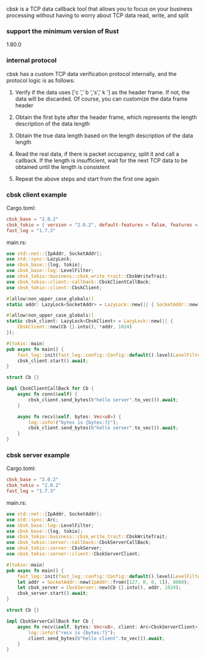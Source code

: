 cbsk is a TCP data callback tool that allows you to focus on your business processing without having to worry about TCP
data read, write, and split

### support the minimum version of Rust

1.80.0

### internal protocol

cbsk has a custom TCP data verification protocol internally, and the protocol logic is as follows:

1. Verify if the data uses ['c ',' b ','s',' k '] as the header frame. If not, the data will be discarded. Of course,
   you can customize the data frame header

2. Obtain the first byte after the header frame, which represents the length description of the data length

3. Obtain the true data length based on the length description of the data length

4. Read the real data, if there is packet occupancy, split it and call a callback. If the length is insufficient, wait
   for the next TCP data to be obtained until the length is consistent

5. Repeat the above steps and start from the first one again

### cbsk client example

Cargo.toml:

```toml
cbsk_base = "2.0.2"
cbsk_tokio = { version = "2.0.2", default-features = false, features = ["client"] }
fast_log = "1.7.3"
```

main.rs:

```rust
use std::net::{IpAddr, SocketAddr};
use std::sync::LazyLock;
use cbsk_base::{log, tokio};
use cbsk_base::log::LevelFilter;
use cbsk_tokio::business::cbsk_write_trait::CbskWriteTrait;
use cbsk_tokio::client::callback::CbskClientCallBack;
use cbsk_tokio::client::CbskClient;

#[allow(non_upper_case_globals)]
static addr: LazyLock<SocketAddr> = LazyLock::new(|| { SocketAddr::new(IpAddr::from([127, 0, 0, 1]), 8080) });

#[allow(non_upper_case_globals)]
static cbsk_client: LazyLock<CbskClient> = LazyLock::new(|| {
    CbskClient::new(Cb {}.into(), *addr, 1024)
});

#[tokio::main]
pub async fn main() {
    fast_log::init(fast_log::config::Config::default().level(LevelFilter::Info).console()).unwrap();
    cbsk_client.start().await;
}

struct Cb {}

impl CbskClientCallBack for Cb {
    async fn conn(&self) {
        cbsk_client.send_bytes(b"hello server".to_vec()).await;
    }

    async fn recv(&self, bytes: Vec<u8>) {
        log::info!("bytes is {bytes:?}");
        cbsk_client.send_bytes(b"hello server".to_vec()).await;
    }
}
```

### cbsk server example

Cargo.toml:

```toml
cbsk_base = "2.0.2"
cbsk_tokio = "2.0.2"
fast_log = "1.7.3"
```

main.rs:

```rust
use std::net::{IpAddr, SocketAddr};
use std::sync::Arc;
use cbsk_base::log::LevelFilter;
use cbsk_base::{log, tokio};
use cbsk_tokio::business::cbsk_write_trait::CbskWriteTrait;
use cbsk_tokio::server::callback::CbskServerCallBack;
use cbsk_tokio::server::CbskServer;
use cbsk_tokio::server::client::CbskServerClient;

#[tokio::main]
pub async fn main() {
    fast_log::init(fast_log::config::Config::default().level(LevelFilter::Info).console()).unwrap();
    let addr = SocketAddr::new(IpAddr::from([127, 0, 0, 1]), 8080);
    let cbsk_server = CbskServer::new(Cb {}.into(), addr, 1024);
    cbsk_server.start().await;
}

struct Cb {}

impl CbskServerCallBack for Cb {
    async fn recv(&self, bytes: Vec<u8>, client: Arc<CbskServerClient>) {
        log::info!("recv is {bytes:?}");
        client.send_bytes(b"hello client".to_vec()).await;
    }
}
```
